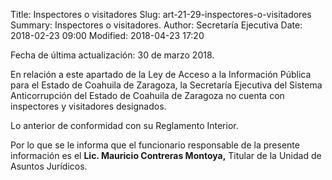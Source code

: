 Title: Inspectores o visitadores
Slug: art-21-29-inspectores-o-visitadores
Summary: Inspectores o visitadores.
Author: Secretaría Ejecutiva
Date: 2018-02-23 09:00
Modified: 2018-04-23 17:20


Fecha de última actualización: 30 de marzo 2018.

En relación a este apartado de la Ley de Acceso a la Información
Pública para el Estado de Coahuila de Zaragoza, la Secretaría Ejecutiva
del Sistema Anticorrupción del Estado de Coahuila de Zaragoza no cuenta
con inspectores y visitadores designados.

Lo anterior de conformidad con su Reglamento Interior.

Por lo que se le informa que el funcionario responsable de la presente
información es el **Lic. Mauricio Contreras Montoya,** Titular de la
Unidad de Asuntos Jurídicos.
